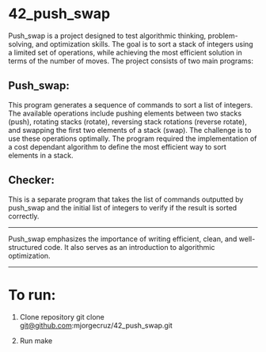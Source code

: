 # 42_push_swap

Push_swap is a project designed to test algorithmic thinking, problem-solving, and optimization skills. The goal is to sort a stack of integers using a limited set of operations, while achieving the most efficient solution in terms of the number of moves. The project consists of two main programs:

## Push_swap:
  This program generates a sequence of commands to sort a list of integers. The available operations include pushing elements between two stacks (push), rotating stacks (rotate), reversing stack rotations (reverse rotate), and swapping the first two elements of a stack (swap). The challenge is to use these operations optimally. The program required the implementation of a cost dependant algorithm to define the most efficient way to sort elements in a stack.

## Checker: 
  This is a separate program that takes the list of commands outputted by push_swap and the initial list of integers to verify if the result is sorted correctly.

---
Push_swap emphasizes the importance of writing efficient, clean, and well-structured code. It also serves as an introduction to algorithmic optimization.

---
# To run:
1. Clone repository
    git clone git@github.com:mjorgecruz/42_push_swap.git

2. Run make
    

